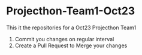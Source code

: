 # Projecthon-Team1-Oct23
This it the repositories for a Oct23 Projecthon Team1

1. Commit you changes on regular interval
2. Create a Pull Request to Merge your changes
